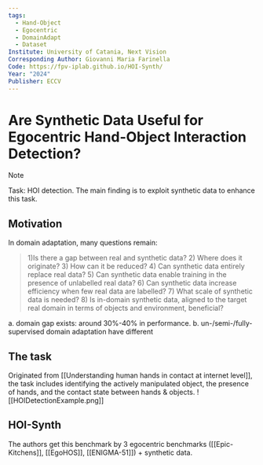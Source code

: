 ```yaml
---
tags:
  - Hand-Object
  - Egocentric
  - DomainAdapt
  - Dataset
Institute: University of Catania, Next Vision
Corresponding Author: Giovanni Maria Farinella
Code: https://fpv-iplab.github.io/HOI-Synth/
Year: "2024"
Publisher: ECCV
---
```

# Are Synthetic Data Useful for Egocentric Hand-Object Interaction Detection?
> [!note]
> Task: HOI detection. The main finding is to exploit synthetic data to enhance this task.
## Motivation
In domain adaptation, many questions remain:
> 1)Is there a gap between real and synthetic data? 2) Where does it originate? 3) How can it be reduced? 4) Can synthetic data entirely replace real data? 5) Can synthetic data enable training in the presence of unlabelled real data? 6) Can synthetic data increase efficiency when few real data are labelled? 7) What scale of synthetic data is needed? 8) Is in-domain synthetic data, aligned to the target real domain in terms of objects and environment, beneficial?

a. domain gap exists: around 30%-40% in performance.
b. un-/semi-/fully-supervised domain adaptation have different 

## The task
Originated from [[Understanding human hands in contact at internet level]], the task includes identifying the actively manipulated object, the presence of hands, and the contact state between hands & objects.
![[HOIDetectionExample.png]]

## HOI-Synth
The authors get this benchmark by 3 egocentric benchmarks ([[Epic-Kitchens]], [[EgoHOS]], [[ENIGMA-51]]) + synthetic data.